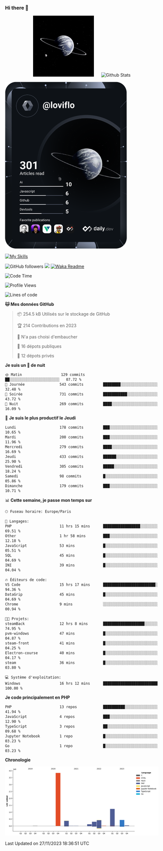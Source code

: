 ### Hi there 👋

<p align="center">
  <img src="https://github.com/Loviflo/Loviflo/blob/main/img/portrait.jpg" alt="Loviflo" height="200" style="margin-right: 20px"/>
  <img src="https://github-readme-stats.vercel.app/api?username=Loviflo&show_icons=true&theme=graywhite" alt="Github Stats" />
</p>

<a href="https://app.daily.dev/loviflo"><img src="https://github.com/loviflo/loviflo/blob/main/devcard.svg" width="400" alt="Loviflo's Dev Card"/></a>


[![My Skills](https://skillicons.dev/icons?i=php,laravel,symfony,mysql,js,ts,html,css,sass,angular,docker,webpack,vscode,figma,git,github,gitlab)](https://skillicons.dev)


![GitHub followers](https://img.shields.io/github/followers/Loviflo?label=Follow&style=social)
![](https://visitor-badge.glitch.me/badge?page_id=Loviflo.Loviflo)
[![Waka Readme](https://github.com/Loviflo/Loviflo/actions/workflows/update-stats.yml/badge.svg)](https://github.com/Loviflo/Loviflo/actions/workflows/update-stats.yml)

<!--START_SECTION:waka-->
![Code Time](http://img.shields.io/badge/Code%20Time-1%2C648%20hrs%2022%20mins-blue)

![Profile Views](http://img.shields.io/badge/Vues%20du%20profil-15-blue)

![Lines of code](https://img.shields.io/badge/Depuis%20Hello%20World%2C%20j%27ai%20%C3%A9crit-6.8%20million%20Lignes%20de%20code-blue)

**🐱 Mes données GitHub** 

> 📦 254.5 kB Utilisés sur le stockage de GitHub 
 > 
> 🏆 214 Contributions en 2023
 > 
> 🚫 N'a pas choisi d'embaucher
 > 
> 📜 16 dépots publiques 
 > 
> 🔑 12 dépots privés 
 > 
**Je suis un 🦉 de nuit** 

```text
🌞 Matin                  129 commits         ██░░░░░░░░░░░░░░░░░░░░░░░   07.72 % 
🌆 Journée                543 commits         ████████░░░░░░░░░░░░░░░░░   32.48 % 
🌃 Soirée                 731 commits         ███████████░░░░░░░░░░░░░░   43.72 % 
🌙 Nuit                   269 commits         ████░░░░░░░░░░░░░░░░░░░░░   16.09 % 
```
📅 **Je suis le plus productif le Jeudi** 

```text
Lundi                    178 commits         ███░░░░░░░░░░░░░░░░░░░░░░   10.65 % 
Mardi                    200 commits         ███░░░░░░░░░░░░░░░░░░░░░░   11.96 % 
Mercredi                 279 commits         ████░░░░░░░░░░░░░░░░░░░░░   16.69 % 
Jeudi                    433 commits         ██████░░░░░░░░░░░░░░░░░░░   25.90 % 
Vendredi                 305 commits         █████░░░░░░░░░░░░░░░░░░░░   18.24 % 
Samedi                   98 commits          █░░░░░░░░░░░░░░░░░░░░░░░░   05.86 % 
Dimanche                 179 commits         ███░░░░░░░░░░░░░░░░░░░░░░   10.71 % 
```


📊 **Cette semaine, je passe mon temps sur** 

```text
🕑︎ Fuseau horaire: Europe/Paris

💬 Langages: 
PHP                      11 hrs 15 mins      █████████████████░░░░░░░░   69.51 % 
Other                    1 hr 58 mins        ███░░░░░░░░░░░░░░░░░░░░░░   12.18 % 
JavaScript               53 mins             █░░░░░░░░░░░░░░░░░░░░░░░░   05.51 % 
SQL                      45 mins             █░░░░░░░░░░░░░░░░░░░░░░░░   04.69 % 
INI                      39 mins             █░░░░░░░░░░░░░░░░░░░░░░░░   04.04 % 

🔥 Éditeurs de code: 
VS Code                  15 hrs 17 mins      ████████████████████████░   94.36 % 
DataGrip                 45 mins             █░░░░░░░░░░░░░░░░░░░░░░░░   04.69 % 
Chrome                   9 mins              ░░░░░░░░░░░░░░░░░░░░░░░░░   00.94 % 

🐱‍💻 Projets: 
steamBack                12 hrs 8 mins       ███████████████████░░░░░░   74.95 % 
pvm-windows              47 mins             █░░░░░░░░░░░░░░░░░░░░░░░░   04.87 % 
steam-front              41 mins             █░░░░░░░░░░░░░░░░░░░░░░░░   04.25 % 
Electron-course          40 mins             █░░░░░░░░░░░░░░░░░░░░░░░░   04.17 % 
steam                    36 mins             █░░░░░░░░░░░░░░░░░░░░░░░░   03.80 % 

💻 Système d'exploitation: 
Windows                  16 hrs 12 mins      █████████████████████████   100.00 % 
```

**Je code principalement en PHP** 

```text
PHP                      13 repos            ██████████░░░░░░░░░░░░░░░   41.94 % 
JavaScript               4 repos             ███░░░░░░░░░░░░░░░░░░░░░░   12.90 % 
TypeScript               3 repos             ██░░░░░░░░░░░░░░░░░░░░░░░   09.68 % 
Jupyter Notebook         1 repo              █░░░░░░░░░░░░░░░░░░░░░░░░   03.23 % 
Go                       1 repo              █░░░░░░░░░░░░░░░░░░░░░░░░   03.23 % 
```



**Chronologie**

![Lines of Code chart](https://raw.githubusercontent.com/Loviflo/Loviflo/main/assets/bar_graph.png)


 Last Updated on 27/11/2023 18:36:51 UTC
<!--END_SECTION:waka-->
